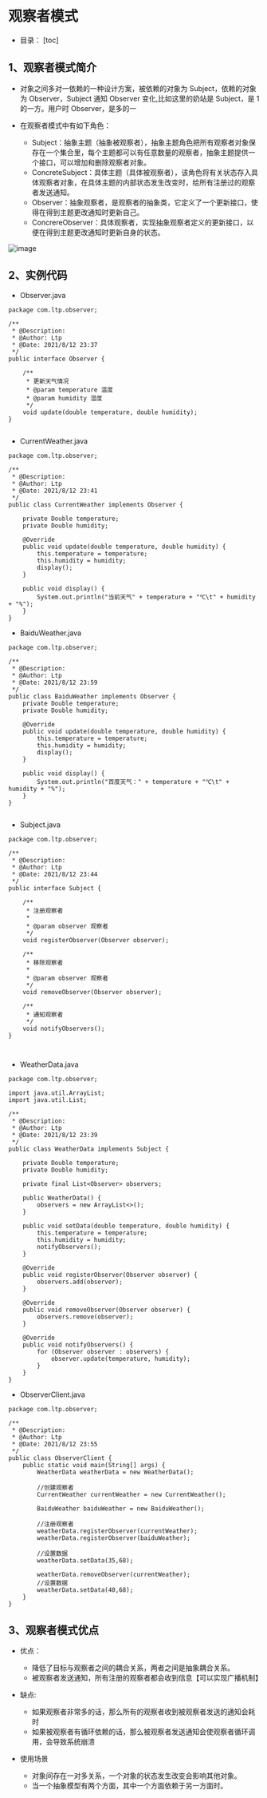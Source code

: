 # 观察者模式

- 目录：
[toc]


## 1、观察者模式简介


- 对象之间多对一依赖的一种设计方案，被依赖的对象为 Subject，依赖的对象为 Observer，Subject
通知 Observer 变化,比如这里的奶站是 Subject，是 1 的一方。用户时 Observer，是多的一


- 在观察者模式中有如下角色：
    - Subject：抽象主题（抽象被观察者），抽象主题角色把所有观察者对象保存在一个集合里，每个主题都可以有任意数量的观察者，抽象主题提供一个接口，可以增加和删除观察者对象。
    -  ConcreteSubject：具体主题（具体被观察者），该角色将有关状态存入具体观察者对象，在具体主题的内部状态发生改变时，给所有注册过的观察者发送通知。
    -  Observer：抽象观察者，是观察者的抽象类，它定义了一个更新接口，使得在得到主题更改通知时更新自己。
    - ConcrereObserver：具体观察者，实现抽象观察者定义的更新接口，以便在得到主题更改通知时更新自身的状态。

![image](https://note.youdao.com/yws/public/resource/c937daeaf313c98c11747670907183cf/xmlnote/WEBRESOURCE8207021b85159641f7991528f34cde59/34134)
                                                            
## 2、实例代码

- Observer.java

```
package com.ltp.observer;

/**
 * @Description:
 * @Author: Ltp
 * @Date: 2021/8/12 23:37
 */
public interface Observer {

    /**
     * 更新天气情况
     * @param temperature 温度
     * @param humidity 湿度
     */
    void update(double temperature, double humidity);
}


```

- CurrentWeather.java
```
package com.ltp.observer;

/**
 * @Description:
 * @Author: Ltp
 * @Date: 2021/8/12 23:41
 */
public class CurrentWeather implements Observer {

    private Double temperature;
    private Double humidity;

    @Override
    public void update(double temperature, double humidity) {
        this.temperature = temperature;
        this.humidity = humidity;
        display();
    }

    public void display() {
        System.out.println("当前天气" + temperature + "℃\t" + humidity + "%");
    }
}

```
- BaiduWeather.java

```
package com.ltp.observer;

/**
 * @Description:
 * @Author: Ltp
 * @Date: 2021/8/12 23:59
 */
public class BaiduWeather implements Observer {
    private Double temperature;
    private Double humidity;

    @Override
    public void update(double temperature, double humidity) {
        this.temperature = temperature;
        this.humidity = humidity;
        display();
    }

    public void display() {
        System.out.println("百度天气：" + temperature + "℃\t" + humidity + "%");
    }
}


```



- Subject.java

```
package com.ltp.observer;

/**
 * @Description:
 * @Author: Ltp
 * @Date: 2021/8/12 23:44
 */
public interface Subject {

    /**
     * 注册观察者
     *
     * @param observer 观察者
     */
    void registerObserver(Observer observer);

    /**
     * 移除观察者
     *
     * @param observer 观察者
     */
    void removeObserver(Observer observer);

    /**
     * 通知观察者
     */
    void notifyObservers();
}



```





- WeatherData.java

```
package com.ltp.observer;

import java.util.ArrayList;
import java.util.List;

/**
 * @Description:
 * @Author: Ltp
 * @Date: 2021/8/12 23:39
 */
public class WeatherData implements Subject {

    private Double temperature;
    private Double humidity;

    private final List<Observer> observers;

    public WeatherData() {
        observers = new ArrayList<>();
    }

    public void setData(double temperature, double humidity) {
        this.temperature = temperature;
        this.humidity = humidity;
        notifyObservers();
    }

    @Override
    public void registerObserver(Observer observer) {
        observers.add(observer);
    }

    @Override
    public void removeObserver(Observer observer) {
        observers.remove(observer);
    }

    @Override
    public void notifyObservers() {
        for (Observer observer : observers) {
            observer.update(temperature, humidity);
        }
    }
}

```



- ObserverClient.java
```
package com.ltp.observer;

/**
 * @Description:
 * @Author: Ltp
 * @Date: 2021/8/12 23:55
 */
public class ObserverClient {
    public static void main(String[] args) {
        WeatherData weatherData = new WeatherData();

        //创建观察者
        CurrentWeather currentWeather = new CurrentWeather();

        BaiduWeather baiduWeather = new BaiduWeather();

        //注册观察者
        weatherData.registerObserver(currentWeather);
        weatherData.registerObserver(baiduWeather);

        //设置数据
        weatherData.setData(35,68);

        weatherData.removeObserver(currentWeather);
        //设置数据
        weatherData.setData(40,68);
    }
}

```



## 3、观察者模式优点

- 优点：
    - 降低了目标与观察者之间的耦合关系，两者之间是抽象耦合关系。
    - 被观察者发送通知，所有注册的观察者都会收到信息【可以实现广播机制】

- 缺点:
    - 如果观察者非常多的话，那么所有的观察者收到被观察者发送的通知会耗时
    - 如果被观察者有循环依赖的话，那么被观察者发送通知会使观察者循环调用，会导致系统崩溃

- 使用场景
    - 对象间存在一对多关系，一个对象的状态发生改变会影响其他对象。
    - 当一个抽象模型有两个方面，其中一个方面依赖于另一方面时。

